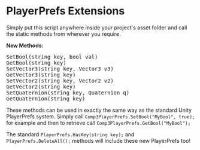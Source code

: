 <h1>PlayerPrefs Extensions</h1>
<p>
Simply put this script anywhere inside your project's asset folder and call the static methods from wherever you require.
<p>
<b>New Methods:</b>
<pre>
SetBool(string key, bool val)
GetBool(string key)
SetVector3(string key, Vector3 v3)
GetVector3(string key)
SetVector2(string key, Vector2 v2)
GetVector2(string key)
SetQuaternion(string key, Quaternion q)
GetQuaternion(string key)
</pre>
<p>
These methods can be used in exactly the same way as the standard Unity PlayerPrefs system. Simply call <code>Comp3PlayerPrefs.SetBool("MyBool", true);</code> for example and then to retrieve call <code>Comp3PlayerPrefs.GetBool("MyBool");</code>
<p>
The standard <code>PlayerPrefs.HasKey(string key);</code> and <code>PlayerPrefs.DeleteAll();</code> methods will include these new PlayerPrefs too!
